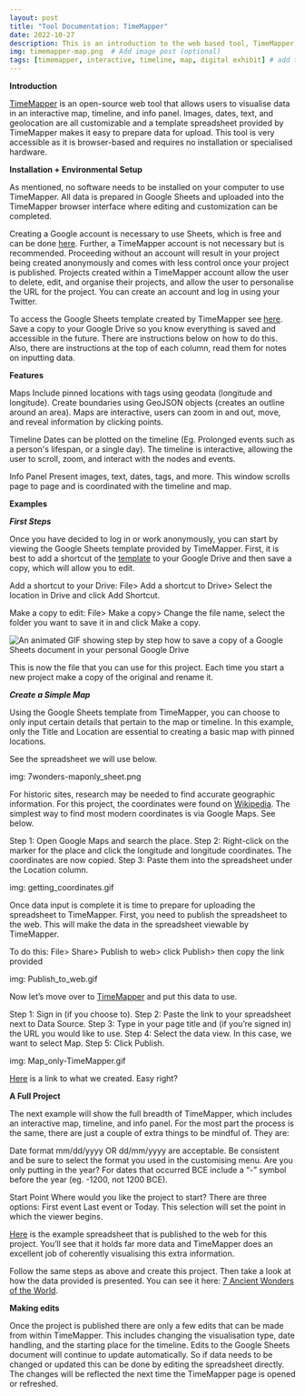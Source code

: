 ```yaml
---
layout: post
title: "Tool Documentation: TimeMapper"
date: 2022-10-27
description: This is an introduction to the web based tool, TimeMapper, and includes a step by step guide to creating your first project.  # Add post description (optional)
img: timemapper-map.png  # Add image post (optional)
tags: [timemapper, interactive, timeline, map, digital exhibit] # add tag
---
```

**Introduction**

[TimeMapper][timemapper] is an open-source web tool that allows users to visualise data in an interactive map, timeline, and info panel. Images, dates, text, and geolocation are all customizable and a template spreadsheet provided by TimeMapper makes it easy to prepare data for upload. This tool is very accessible as it is browser-based and requires no installation or specialised hardware. 

**Installation + Environmental Setup**

As mentioned, no software needs to be installed on your computer to use TimeMapper. All data is prepared in Google Sheets and uploaded into the TimeMapper browser interface where editing and customization can be completed. 

Creating a Google account is necessary to use Sheets, which is free and can be done [here][googleaccount]. Further, a TimeMapper account is not necessary but is recommended. Proceeding without an account will result in your project being created anonymously and comes with less control once your project is published. Projects created within a TimeMapper account allow the user to delete, edit, and organise their projects, and allow the user to personalise the URL for the project. You can create an account and log in using your Twitter. 

To access the Google Sheets template created by TimeMapper see [here][tm_temp]. Save a copy to your Google Drive so you know everything is saved and accessible in the future. There are instructions below on how to do this. Also, there are instructions at the top of each column, read them for notes on inputting data. 

**Features**

Maps
Include pinned locations with tags using geodata (longitude and longitude).
Create boundaries using GeoJSON objects (creates an outline around an area).
Maps are interactive, users can zoom in and out, move, and reveal information by clicking points.

Timeline
Dates can be plotted on the timeline (Eg. Prolonged events such as a person's lifespan, or a single day).
The timeline is interactive, allowing the user to scroll, zoom, and interact with the nodes and events.

Info Panel
Present images, text, dates, tags, and more.
This window scrolls page to page and is coordinated with the timeline and map.

**Examples**

_**First Steps**_

Once you have decided to log in or work anonymously, you can start by viewing the Google Sheets template provided by TimeMapper. First, it is best to add a shortcut of the [template][tm_temp] to your Google Drive and then save a copy, which will allow you to edit.

Add a shortcut to your Drive: File> Add a shortcut to Drive> Select the location in Drive and click Add Shortcut.

Make a copy to edit: File> Make a copy> Change the file name, select the folder you want to save it in and click Make a copy.

![An animated GIF showing step by step how to save a copy of a Google Sheets document in your personal Google Drive](save_a_copy.gif)

This is now the file that you can use for this project. Each time you start a new project make a copy of the original and rename it. 

_**Create a Simple Map**_ 

Using the Google Sheets template from TimeMapper, you can choose to only input certain details that pertain to the map or timeline. In this example, only the Title and Location are essential to creating a basic map with pinned locations.

See the spreadsheet we will use below. 

img: 7wonders-maponly_sheet.png

For historic sites, research may be needed to find accurate geographic information. For this project, the coordinates were found on [Wikipedia][wiki7wonders]. The simplest way to find most modern coordinates is via Google Maps. See below.

Step 1: Open Google Maps and search the place. 
Step 2: Right-click on the marker for the place and click the longitude and longitude coordinates. The coordinates are now copied. 
Step 3: Paste them into the spreadsheet under the Location column.

img: getting_coordinates.gif 

Once data input is complete it is time to prepare for uploading the spreadsheet to TimeMapper. First, you need to publish the spreadsheet to the web. This will make the data in the spreadsheet viewable by TimeMapper. 

To do this: File> Share> Publish to web> click Publish> then copy the link provided

img: Publish_to_web.gif

Now let’s move over to [TimeMapper][timemappercreate] and put this data to use. 

Step 1: Sign in (if you choose to).
Step 2: Paste the link to your spreadsheet next to Data Source.
Step 3: Type in your page title and (if you’re signed in) the URL you would like to use. 
Step 4: Select the data view. In this case, we want to select Map. 
Step 5: Click Publish.

img: Map_only-TimeMapper.gif

[Here][maponly] is a link to what we created. Easy right?

**A Full Project**

The next example will show the full breadth of TimeMapper, which includes an interactive map, timeline, and info panel. For the most part the process is the same, there are just a couple of extra things to be mindful of. They are:

Date format
mm/dd/yyyy OR dd/mm/yyyy are acceptable. Be consistent and be sure to select the format you used in the customising menu. 
Are you only putting in the year? For dates that occurred BCE include a “-” symbol before the year (eg. -1200, not 1200 BCE). 

Start Point
Where would you like the project to start? There are three options: 
First event 
Last event 
or Today. 
This selection will set the point in which the viewer begins.

[Here][fullproject] is the example spreadsheet that is published to the web for this project. You’ll see that it holds far more data and TimeMapper does an excellent job of coherently visualising this extra information. 

Follow the same steps as above and create this project. Then take a look at how the data provided is presented. You can see it here: [7 Ancient Wonders of the World][7wonderfull]. 

**Making edits**

Once the project is published there are only a few edits that can be made from within TimeMapper. This includes changing the visualisation type, date handling, and the starting place for the timeline. Edits to the Google Sheets document will continue to update automatically. So if data needs to be changed or updated this can be done by editing the spreadsheet directly. The changes will be reflected the next time the TimeMapper page is opened or refreshed. 

[timemapper]: https://timemapper.okfnlabs.org/ 
[googleaccount]: https://accounts.google.com/signup/v2/webcreateaccount?flowName=GlifWebSignIn&flowEntry=SignUp
[tm_temp]: https://docs.google.com/spreadsheets/d/1LlYBnfhvD3ZUXMGZ8e52UwYp-xn_NeWmaGBx7VBz5V8/edit#gid=0
[wiki7wonders]: https://en.wikipedia.org/wiki/Seven_Wonders_of_the_Ancient_World
[timemappercreate]: https://timemapper.okfnlabs.org/create
[maponly]: https://timemapper.okfnlabs.org/rrrivando/maponly#2 
[fullproject]: https://timemapper.okfnlabs.org/rrrivando/maponly#2
[7wonderfull]: https://timemapper.okfnlabs.org/rrrivando/7wondersancientworld#0

